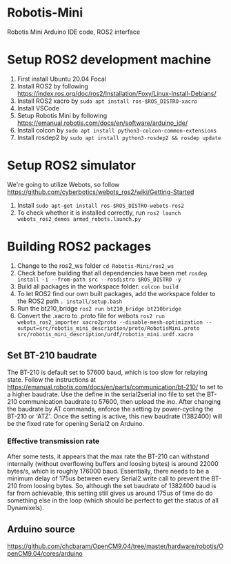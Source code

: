 # Robotis-Mini
Robotis Mini Arduino IDE code, ROS2 interface

# Setup ROS2 development machine

1. First install Ubuntu 20.04 Focal
2. Install ROS2 by following https://index.ros.org/doc/ros2/Installation/Foxy/Linux-Install-Debians/
3. Install ROS2 xacro by `sudo apt install ros-$ROS_DISTRO-xacro`
4. Install VSCode
5. Setup Robotis Mini by following https://emanual.robotis.com/docs/en/software/arduino_ide/
6. Install colcon by `sudo apt install python3-colcon-common-extensions`
7. Install rosdep2 by `sudo apt install python3-rosdep2 && rosdep update`

# Setup ROS2 simulator
We're going to utilize Webots, so follow https://github.com/cyberbotics/webots_ros2/wiki/Getting-Started

1. Install `sudo apt-get install ros-$ROS_DISTRO-webots-ros2`
2. To check whether it is installed correctly, run `ros2 launch webots_ros2_demos armed_robots.launch.py`

# Building ROS2 packages

1. Change to the ros2_ws folder `cd Robotis-Mini/ros2_ws`
2. Check before building that all dependencies have been met `rosdep install -i --from-path src --rosdistro $ROS_DISTRO -y`
3. Build all packages in the workspace folder: `colcon build`
4. To let ROS2 find our own built packages, add the workspace folder to the ROS2 path `. install/setup.bash`
5. Run the bt210_bridge `ros2 run bt210_bridge bt210bridge`
6. Convert the .xacro to .proto file for webots `ros2 run webots_ros2_importer xacro2proto --disable-mesh-optimization --output=src/robotis_mini_description/proto/RobotisMini.proto src/robotis_mini_description/urdf/robotis_mini.urdf.xacro`

## Set BT-210 baudrate
The BT-210 is default set to 57600 baud, which is too slow for relaying state.
Follow the instructions at https://emanual.robotis.com/docs/en/parts/communication/bt-210/ to set to a higher baudrate.
Use the define in the serial2serial ino file to set the BT-210 communication baudrate to 57600, then upload the ino.
After changing the baudrate by AT commands, enforce the setting by power-cycling the BT-210 or 'ATZ'. Once the setting is active, this new baudrate (1382400) will be the fixed rate for opening Serial2 on Arduino.

### Effective transmission rate
After some tests, it appears that the max rate the BT-210 can withstand internally (without overflowing buffers and loosing bytes) is around 22000 bytes/s, which is roughly 176000 baud. Essentially, there needs to be a minimum delay of 175us between every Serial2.write call to prevent the BT-210 from loosing bytes. So, although the set baudrate of 1382400 baud is far from achievable, this setting still gives us around 175us of time do do something else in the loop (which should be perfect to get the status of all Dynamixels).

## Arduino source

https://github.com/chcbaram/OpenCM9.04/tree/master/hardware/robotis/OpenCM9.04/cores/arduino
